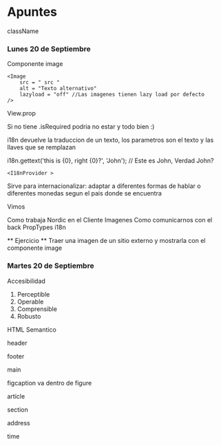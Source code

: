 # Apuntes

className

### Lunes 20 de Septiembre

Componente image

~~~
<Image
    src = " src "
    alt = "Texto alternativo"
    lazyload = "off" //Las imagenes tienen lazy load por defecto
/>
~~~

View.prop

Si no tiene .isRequired podria no estar y todo bien :)

i18n devuelve la traduccion de un texto, los parametros son el texto y las llaves que se remplazan

i18n.gettext('this is {0}, right {0}?', 'John');
// Este es John, Verdad John?

`<I18nProvider >`

Sirve para internacionalizar: adaptar a diferentes formas de hablar o diferentes monedas segun el pais donde se encuentra

Vimos

Como trabaja Nordic en el Cliente
Imagenes
Como comunicarnos con el back
PropTypes
i18n

** Ejercicio **
Traer una imagen de un sitio externo y mostrarla con el componente image

### Martes 20 de Septiembre

Accesibilidad

1. Perceptible
2. Operable 
3. Comprensible
4. Robusto

HTML Semantico

header

footer

main

figcaption va dentro de figure

article

section

address

time

